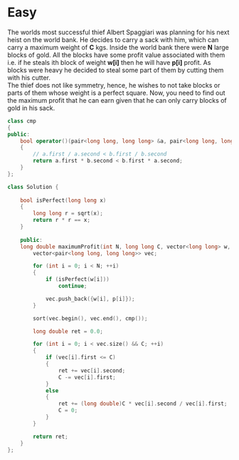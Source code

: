 # Easy

The worlds most successful thief Albert Spaggiari was planning for his next heist on the world bank. He decides to carry a sack with him, which can carry a maximum weight of **C** kgs. Inside the world bank there were **N** large blocks of gold. All the blocks have some profit value associated with them i.e. if he steals ith block of weight **w[i]** then he will have **p[i]** profit. As blocks were heavy he decided to steal some part of them by cutting them with his cutter. \
The thief does not like symmetry, hence, he wishes to not take blocks or parts of them whose weight is a perfect square. Now, you need to find out the maximum profit that he can earn given that he can only carry blocks of gold in his sack.

```cpp
class cmp
{
public:
    bool operator()(pair<long long, long long> &a, pair<long long, long long> &b)
    {
        // a.first / a.second < b.first / b.second
        return a.first * b.second < b.first * a.second;
    }
};

class Solution {
    
    bool isPerfect(long long x)
    {
        long long r = sqrt(x);
        return r * r == x;
    }
    
    public:
    long double maximumProfit(int N, long long C, vector<long long> w, vector<long long> p){
        vector<pair<long long, long long>> vec;

        for (int i = 0; i < N; ++i)
        {
            if (isPerfect(w[i]))
                continue;

            vec.push_back({w[i], p[i]});
        }

        sort(vec.begin(), vec.end(), cmp());

        long double ret = 0.0;

        for (int i = 0; i < vec.size() && C; ++i)
        {
            if (vec[i].first <= C)
            {
                ret += vec[i].second;
                C -= vec[i].first;
            }
            else
            {
                ret += (long double)C * vec[i].second / vec[i].first; 
                C = 0;
            }
        }

        return ret;
    }
};
```
